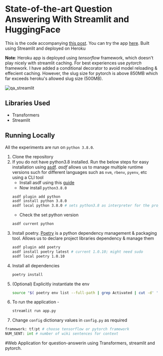 # State-of-the-art Question Answering With Streamlit and HuggingFace

This is the code accompanying [this post](https://www.mihaileric.com/posts/state-of-the-art-question-answering-streamlit-huggingface/). You can try the app [here](https://wikipedia-transformers-qa.herokuapp.com/). Built using Streamlit and deployed on Heroku

**Note**: Heroku app is deployed using *tensorflow* framework, which doesn't play nicely with streamlit caching. For best experiences use *pytorch* framework. I have added a conditional decorator to avoid model reloading & effecient caching. However, the slug size for pytorch is above 850MB which far exceeds heroku's allowed slug size (500MB).

![qa_streamlit](resources/qa_streamlit.gif)

## Libraries Used
* Transformers
* Streamlit

## Running Locally
All the experiments are run on `python 3.8.0`.

1. Clone the repository
2. If you do not have python3.8 installed. Run the below steps for easy installation using [asdf](https://asdf-vm.com/). *asdf* allows us to manage multiple runtime versions such for different languages such as `nvm`, `rbenv`, `pyenv`, etc using a CLI tool
	* Install asdf using this [guide](https://asdf-vm.com/#/core-manage-asdf-vm?id=install)
	* Now install `python3.8.0`
	```bash
	asdf plugin add python
	asdf install python 3.8.0
	asdf local python 3.8.0	# sets python3.8 as interpreter for the project
	```
	* Check the set python version
	```bash
	asdf current python
	```
3. Install poetry. [Poetry](https://python-poetry.org/docs/) is a python dependency management & packaging tool. Allows us to declare project libraries dependency & manage them
	```bash
	asdf plugin add poetry
	asdf install poetry latest # current 1.0.10; might need sudo
	asdf local poetry 1.0.10
	```
4. Install all dependencies
	```bash
	poetry install
	```
5. (Optional) Explicitly instantiate the env
    ```bash
    source "$( poetry env list --full-path | grep Activated | cut -d' ' -f1 )/bin/activate"
    ```
6. To run the application -
    ```bash
    streamlit run app.py
    ```
7. Change `config` dictionary values in `config.py` as required
```python
framework: tf/pt # choose tensorflow or pytorch framework
NUM_SENT: int # number of wiki sentences for context
```
#Web Application for question-answerin using Transformers, streamlit and pytorch.
